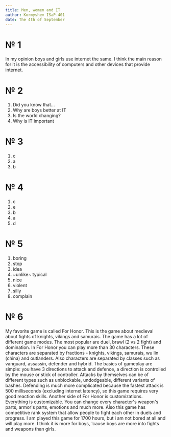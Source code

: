 ```yaml
---
title: Men, women and IT
author: Kormyshev ISaP-401
date: The 4th of September
---
```


# № 1

In my opinion boys and girls use internet the same. I think the main reason for it is the accessibility of computers and other devices that provide internet.

# № 2

1. Did you know that...
2. Why are boys better at IT
3. Is the world changing?
4. Why is IT important

# № 3

1. c
2. a
3. b

# № 4

1. c
2. e
3. b
4. a
5. d

# № 5

1. boring
2. stop
3. idea
4. ~unlike~ typical
5. nice
6. violent
7. silly
8. complain

# № 6

My favorite game is called For Honor. This is the game about medieval about fights of knights, vikings and samurais. The game has a lot of different game modes. The most popular are duel, brawl (2 vs 2 fight) and domination. In For Honor you can play more than 30 characters. These characters are separated by fractions - knights, vikings, samurais, wu lin (china) and outlanders. Also characters are separated by classes such as vanguard, assassin, defender and hybrid. The basics of gameplay are simple: you have 3 directions to attack and defence, a direction is controlled by the mouse or stick of controller. Attacks by themselves can be of different types such as unblockable, undodgeable, different variants of bashes. Defending is much more complicated because the fastest attack is 500 milliseconds (excluding internet latency), so this game requires very good reaction skills. Another side of For Honor is customizations. Everything is customizable. You can change every character's weapon's parts, armor's parts, emotions and much more. Also this game has competitive rank system that allow people to fight each other in duels and progress. I am played this game for 1700 hours, but i am not bored at all and will play more. I think it is more for boys, 'cause boys are more into fights and weapons than girls.
